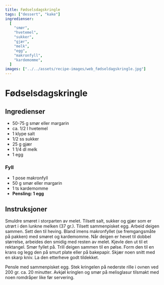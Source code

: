 ```yaml
---
title: Fødselsdagskringle
tags: ["dessert", "kake"]
ingredienser:
  [
    "smør",
    "hvetemel",
    "sukker",
    "gjær",
    "melk",
    "egg",
    "makronfyll",
    "kardemomme",
  ]
images: ["../../assets/recipe-images/web_fødseldagskringle.jpg"]
---
```


# Fødselsdagskringle

## Ingredienser

- 50-75 g smør eller margarin
- ca. 1/2 l hvetemel
- 1 klype salt
- 1/2 ss sukker
- 25 g gjær
- 1 1/4 dl melk
- 1 egg

### Fyll

- 1 pose makronfyll
- 50 g smør eller margarin
- 1 ts kardemomme
- **Pensling: 1 egg**

## Instruksjoner

Smuldre smøret i storparten av melet. Tilsett salt, sukker og gjær som er utrørt i den lunkne melken (37 gr.). Tilsett sammenpisket egg. Arbeid deigen sammen. Sett den til heving. Bland imens makronfyllet (se fremgangsmåte på pakken) med smøret og kardemomme. Når deigen er hevet til dobbel størrelse, arbeides den smidig med resten av melet. Kjevle den ut til et rektangel. Smør fyllet på. Trill deigen sammen til en pølse. Form den til en krans og legg den på smurt plate eller på bakepapir. Skjær noen snitt med en skarp kniv. La den etterheve godt tildekket.

Pensle med sammenpisket egg. Stek kringelen på nederste rille i ovnen ved 200 gr. ca. 20 minutter. Avkjøl kringlen og smør på melisglasur tilsmakt med noen romdråper like før servering.
